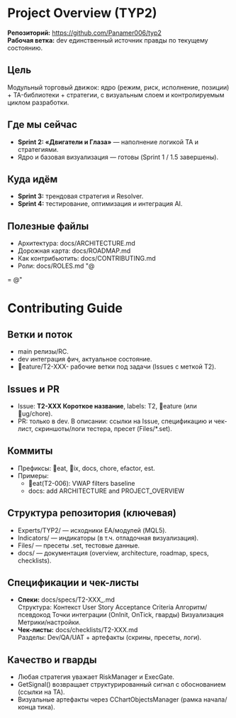 ﻿# Project Overview (TYP2)

**Репозиторий:** https://github.com/Panamer006/typ2  
**Рабочая ветка:** dev  единственный источник правды по текущему состоянию.

## Цель
Модульный торговый движок: ядро (режим, риск, исполнение, позиции) + TA-библиотеки + стратегии, с визуальным слоем и контролируемым циклом разработки.

## Где мы сейчас
- **Sprint 2: «Двигатели и Глаза»** — наполнение логикой TA и стратегиями.
- Ядро и базовая визуализация — готовы (Sprint 1 / 1.5 завершены).

## Куда идём
- **Sprint 3:** трендовая стратегия и Resolver.
- **Sprint 4:** тестирование, оптимизация и интеграция AI.

## Полезные файлы
- Архитектура: docs/ARCHITECTURE.md
- Дорожная карта: docs/ROADMAP.md
- Как контрибьютить: docs/CONTRIBUTING.md
- Роли: docs/ROLES.md
"@

 = @"
# Contributing Guide

## Ветки и поток
- main  релизы/RC.
- dev  интеграция фич, актуальное состояние.
- eature/T2-XXX-<slug>  рабочие ветки под задачи (Issues с меткой T2).

## Issues и PR
- Issue: **T2-XXX Короткое название**, labels: T2, eature (или ug/chore).
- PR: только в dev. В описании: ссылки на Issue, спецификацию и чек-лист, скриншоты/логи тестера, пресет (Files/*.set).

## Коммиты
- Префиксы: eat, ix, docs, chore, efactor, 	est.
- Примеры:
  - eat(T2-006): VWAP filters baseline
  - docs: add ARCHITECTURE and PROJECT_OVERVIEW

## Структура репозитория (ключевая)
- Experts/TYP2/ — исходники EA/модулей (MQL5).
- Indicators/ — индикаторы (в т.ч. отладочная визуализация).
- Files/ — пресеты .set, тестовые данные.
- docs/ — документация (overview, architecture, roadmap, specs, checklists).

## Спецификации и чек-листы
- **Спеки:** docs/specs/T2-XXX_<slug>.md  
  Структура: Контекст  User Story  Acceptance Criteria  Алгоритм/псевдокод  Точки интеграции (OnInit, OnTick, гварды)  Визуализация  Метрики/настройки.
- **Чек-листы:** docs/checklists/T2-XXX.md  
  Разделы: Dev/QA/UAT + артефакты (скрины, пресеты, логи).

## Качество и гварды
- Любая стратегия уважает RiskManager и ExecGate.
- GetSignal() возвращает структурированный сигнал с обоснованием (ссылки на TA).
- Визуальные артефакты  через CChartObjectsManager (рамка начала/конца тика).
